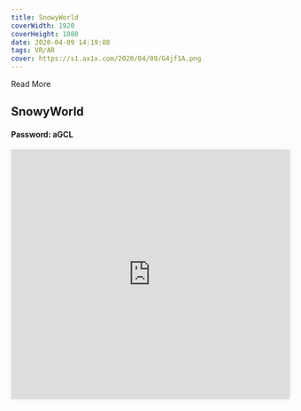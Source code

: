 ```yaml
---
title: SnowyWorld
coverWidth: 1920
coverHeight: 1080
date: 2020-04-09 14:19:08
tags: VR/AR
cover: https://s1.ax1x.com/2020/04/09/G4jf1A.png
---
```


Read More
<!-- more -->

## SnowyWorld
#### Password: aGCL

<iframe style="width:100%;height:450px;box-shadow:0px 0px 10px #eee;" src="http://mofang.qq.com/index/model?modelID=10156?pwd=aGCL&embed=1" frameborder="0" allowvr allowfullscreen mozallowfullscreen webkitallowfullscreen></iframe>